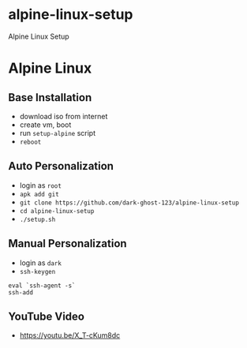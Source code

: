 # alpine-linux-setup
Alpine Linux Setup

# Alpine Linux
## Base Installation
* download iso from internet
* create vm, boot
* run `setup-alpine` script
* `reboot`

## Auto Personalization
* login as `root`
* `apk add git`
* `git clone https://github.com/dark-ghost-123/alpine-linux-setup`
* `cd alpine-linux-setup`
* `./setup.sh`

## Manual Personalization
* login as `dark`
* `ssh-keygen`

````
eval `ssh-agent -s`
ssh-add
````

## YouTube Video
* https://youtu.be/X_T-cKum8dc


